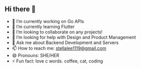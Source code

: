 ## Hi there 👋

- 🔭 I’m currently working on Go APIs
- 🌱 I’m currently learning Flutter
- 👯 I’m looking to collaborate on any projects!
- 🤔 I’m looking for help with Design and Product Management
- 💬 Ask me about Backend Development and Servers
- 📫 How to reach me: stellalee1119@gmail.com
- 😄 Pronouns: SHE/HER
- ⚡ Fun fact: love c words. coffee, cat, coding

